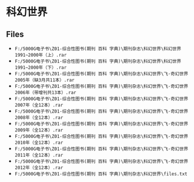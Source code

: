 # 科幻世界

## Files

- `F:/5000G电子书\Z01-综合性图书(期刊 百科 字典)\期刊杂志\科幻世界\科幻世界1991~2000年（上）.rar`
- `F:/5000G电子书\Z01-综合性图书(期刊 百科 字典)\期刊杂志\科幻世界\科幻世界1991~2000年（下）.rar`
- `F:/5000G电子书\Z01-综合性图书(期刊 百科 字典)\期刊杂志\科幻世界\飞·奇幻世界2005年（缺3月共11本）.rar`
- `F:/5000G电子书\Z01-综合性图书(期刊 百科 字典)\期刊杂志\科幻世界\飞·奇幻世界2006年（带增刊共13本）.rar`
- `F:/5000G电子书\Z01-综合性图书(期刊 百科 字典)\期刊杂志\科幻世界\飞·奇幻世界2007年（全12本）.rar`
- `F:/5000G电子书\Z01-综合性图书(期刊 百科 字典)\期刊杂志\科幻世界\飞·奇幻世界2008年（全12本）.rar`
- `F:/5000G电子书\Z01-综合性图书(期刊 百科 字典)\期刊杂志\科幻世界\飞·奇幻世界2009年（全12本）.rar`
- `F:/5000G电子书\Z01-综合性图书(期刊 百科 字典)\期刊杂志\科幻世界\飞·奇幻世界2010年（全12本）.rar`
- `F:/5000G电子书\Z01-综合性图书(期刊 百科 字典)\期刊杂志\科幻世界\飞·奇幻世界2011年（全12本）.rar`
- `F:/5000G电子书\Z01-综合性图书(期刊 百科 字典)\期刊杂志\科幻世界\飞·奇幻世界2012年（全12本）.rar`
- `F:/5000G电子书\Z01-综合性图书(期刊 百科 字典)\期刊杂志\科幻世界\files.txt`
